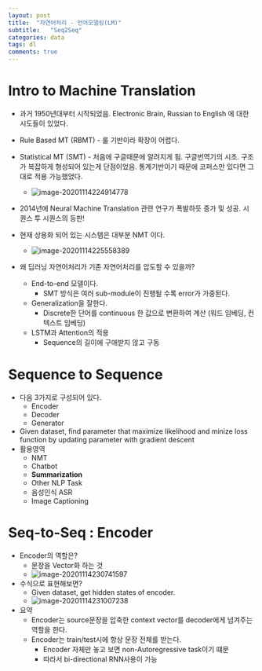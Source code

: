 ```yaml
---
layout: post
title:  "자연어처리 - 언어모델링(LM)"
subtitle:   "Seq2Seq"
categories: data
tags: dl
comments: true
---
```

# Intro to Machine Translation
- 과거 1950년대부터 시작되었음. Electronic Brain, Russian to English 에 대한 시도들이 있었다. 
- Rule Based MT (RBMT) - 룰 기반이라 확장이 어렵다.
- Statistical MT (SMT) - 처음에 구글때문에 알려지게 됨. 구글번역기의 시초. 구조가 복잡하게 형성되어 있는게 단점이었음. 통계기반이기 때문에 코퍼스만 있다면 그대로 적용 가능했었다.
  - ![image-20201114224914778](https://shoman2.github.io/assets/img/image-20201114224914778.png)
- 2014년에 Neural Machine Translation 관련 연구가 폭발하듯 증가 및 성공. 시퀀스 투 시퀀스의 등판!
- 현재 상용화 되어 있는 시스템은 대부분 NMT 이다.
  - ![image-20201114225558389](https://shoman2.github.io/assets/img/image-20201114225558389.png)

- 왜 딥러닝 자연어처리가 기존 자연어처리를 압도할 수 있을까?
  - End-to-end 모델이다.
    - SMT 방식은 여러 sub-module이 진행될 수록 error가 가중된다.
  - Generalization을 잘한다.
    - Discrete한 단어를 continuous 한 값으로 변환하여 계산 (워드 임베딩, 컨텍스트 임베딩)
  - LSTM과 Attention의 적용
    - Sequence의 길이에 구애받지 않고 구동

# Sequence to Sequence

- 다음 3가지로 구성되어 있다.
  - Encoder
  - Decoder
  - Generator
- Given dataset, find parameter that maximize likelihood and minize loss function by updating parameter with gradient descent
- 활용영역
  - NMT
  - Chatbot
  - **Summarization**
  - Other NLP Task
  - 음성인식 ASR
  - Image Captioning 

# Seq-to-Seq : Encoder

- Encoder의 역할은?
  - 문장을 Vector화 하는 것
  - ![image-20201114230741597](https://shoman2.github.io/assets/img/image-20201114230741597.png)
- 수식으로 표현해보면?
  - Given dataset, get hidden states of encoder. 
  - ![image-20201114231007238](https://shoman2.github.io/assets/img/image-20201114231007238.png)
- 요약
  - Encoder는 source문장을 압축한 context vector를 decoder에게 넘겨주는 역할을 한다.
  - Encoder는 train/test시에 항상 문장 전체를 받는다.
    - Encoder 자체만 놓고 보면 non-Autoregressive task이기 떄문
    - 따라서 bi-directional RNN사용이 가능
